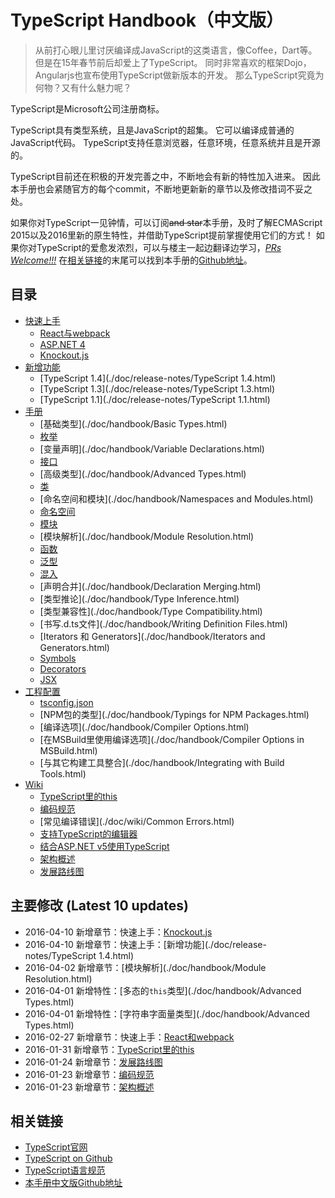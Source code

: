 # TypeScript Handbook（中文版）

> 从前打心眼儿里讨厌编译成JavaScript的这类语言，像Coffee，Dart等。
> 但是在15年春节前后却爱上了TypeScript。
> 同时非常喜欢的框架Dojo，Angularjs也宣布使用TypeScript做新版本的开发。
> 那么TypeScript究竟为何物？又有什么魅力呢？

TypeScript是Microsoft公司注册商标。

TypeScript具有类型系统，且是JavaScript的超集。
它可以编译成普通的JavaScript代码。
TypeScript支持任意浏览器，任意环境，任意系统并且是开源的。

TypeScript目前还在积极的开发完善之中，不断地会有新的特性加入进来。
因此本手册也会紧随官方的每个commit，不断地更新新的章节以及修改措词不妥之处。

如果你对TypeScript一见钟情，可以订阅~~and star~~本手册，及时了解ECMAScript 2015以及2016里新的原生特性，并借助TypeScript提前掌握使用它们的方式！
如果你对TypeScript的爱愈发浓烈，可以与楼主一起边翻译边学习，*[PRs Welcome!!!](https://github.com/zhongsp/TypeScript/pulls)*
在[相关链接](#相关链接)的末尾可以找到本手册的[Github地址](https://github.com/zhongsp/TypeScript)。


## 目录

* [快速上手](./doc/handbook/quick-start/README.html)
  * [React与webpack](./doc/handbook/quick-start/react-webpack.html)
  * [ASP.NET 4](./doc/handbook/quick-start/asp-net.html)
  * [Knockout.js](./doc/handbook/quick-start/knockout.html)
* [新增功能](./doc/release-notes/README.html)
  * [TypeScript 1.4](./doc/release-notes/TypeScript 1.4.html)
  * [TypeScript 1.3](./doc/release-notes/TypeScript 1.3.html)
  * [TypeScript 1.1](./doc/release-notes/TypeScript 1.1.html)
* [手册](./doc/handbook/README.html)
  * [基础类型](./doc/handbook/Basic Types.html)
  * [枚举](./doc/handbook/Enums.html)
  * [变量声明](./doc/handbook/Variable Declarations.html)
  * [接口](./doc/handbook/Interfaces.html)
  * [高级类型](./doc/handbook/Advanced Types.html)
  * [类](./doc/handbook/Classes.html)
  * [命名空间和模块](./doc/handbook/Namespaces and Modules.html)
  * [命名空间](./doc/handbook/Namespaces.html)
  * [模块](./doc/handbook/Modules.html)
  * [模块解析](./doc/handbook/Module Resolution.html)
  * [函数](./doc/handbook/Functions.html)
  * [泛型](./doc/handbook/Generics.html)
  * [混入](./doc/handbook/Mixins.html)
  * [声明合并](./doc/handbook/Declaration Merging.html)
  * [类型推论](./doc/handbook/Type Inference.html)
  * [类型兼容性](./doc/handbook/Type Compatibility.html)
  * [书写.d.ts文件](./doc/handbook/Writing Definition Files.html)
  * [Iterators 和 Generators](./doc/handbook/Iterators and Generators.html)
  * [Symbols](./doc/handbook/Symbols.html)
  * [Decorators](./doc/handbook/Decorators.html)
  * [JSX](./doc/handbook/JSX.html)
* [工程配置](./doc/handbook/README.html)
  * [tsconfig.json](./doc/handbook/tsconfig.json.html)
  * [NPM包的类型](./doc/handbook/Typings for NPM Packages.html)
  * [编译选项](./doc/handbook/Compiler Options.html)
  * [在MSBuild里使用编译选项](./doc/handbook/Compiler Options in MSBuild.html)
  * [与其它构建工具整合](./doc/handbook/Integrating with Build Tools.html)
* [Wiki](./doc/wiki/README.html)
  * [TypeScript里的this](./doc/wiki/this-in-TypeScript.html)
  * [编码规范](./doc/wiki/coding_guidelines.html)
  * [常见编译错误](./doc/wiki/Common Errors.html)
  * [支持TypeScript的编辑器](./doc/wiki/TypeScript-Editor-Support.html)
  * [结合ASP.NET v5使用TypeScript](./doc/wiki/Using-TypeScript-With-ASP.NET-5.html)
  * [架构概述](./doc/wiki/Architectural-Overview.html)
  * [发展路线图](./doc/wiki/Roadmap.html)


## 主要修改 (Latest 10 updates)

* 2016-04-10 新增章节：快速上手：[Knockout.js](./doc/handbook/quick-start/knockout.html)
* 2016-04-10 新增章节：快速上手：[新增功能](./doc/release-notes/TypeScript 1.4.html)
* 2016-04-02 新增章节：[模块解析](./doc/handbook/Module Resolution.html)
* 2016-04-01 新增特性：[多态的`this`类型](./doc/handbook/Advanced Types.html)
* 2016-04-01 新增特性：[字符串字面量类型](./doc/handbook/Advanced Types.html)
* 2016-02-27 新增章节：快速上手：[React和webpack](./doc/handbook/quick-start/react-webpack.html)
* 2016-01-31 新增章节：[TypeScript里的this](./doc/wiki/this-in-TypeScript.html)
* 2016-01-24 新增章节：[发展路线图](./doc/wiki/Roadmap.html)
* 2016-01-23 新增章节：[编码规范](./doc/wiki/coding_guidelines.html)
* 2016-01-23 新增章节：[架构概述](./doc/wiki/Architectural-Overview.html)


## 相关链接

* [TypeScript官网](http://typescriptlang.org)
* [TypeScript on Github](https://github.com/Microsoft/TypeScript)
* [TypeScript语言规范](https://github.com/Microsoft/TypeScript/blob/master/doc/spec.md)
* [本手册中文版Github地址](https://github.com/zhongsp/TypeScript)
